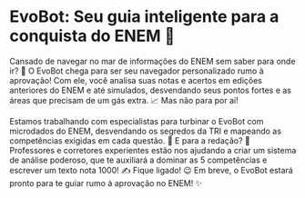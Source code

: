 # EvoBot: Seu guia inteligente para a conquista do ENEM 🚀

Cansado de navegar no mar de informações do ENEM sem saber para onde ir? 🧭 O EvoBot chega para ser seu navegador personalizado rumo à aprovação!
Com ele, você analisa suas notas e acertos em edições anteriores do ENEM e até simulados, desvendando seus pontos fortes e as áreas que precisam de um gás extra. 📈 Mas não para por aí!

Estamos trabalhando com especialistas para turbinar o EvoBot com microdados do ENEM, desvendando os segredos da TRI e mapeando as competências exigidas em cada questão. 🧠 E para a redação? 🤔 Professores e corretores experientes estão nos ajudando a criar um sistema de análise poderoso, que te auxiliará a dominar as 5 competências e escrever um texto nota 1000! ✍️
Fique ligado! 😉 Em breve, o EvoBot estará pronto para te guiar rumo à aprovação no ENEM! ✨
